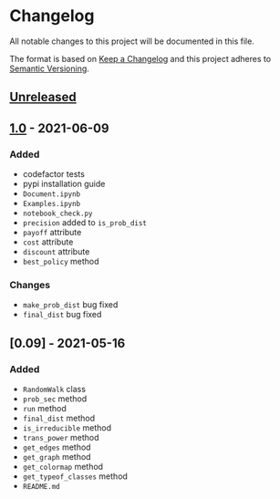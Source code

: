 # Changelog
All notable changes to this project will be documented in this file.

The format is based on [Keep a Changelog](http://keepachangelog.com/en/1.0.0/)
and this project adheres to [Semantic Versioning](http://semver.org/spec/v2.0.0.html).

## [Unreleased]
## [1.0] - 2021-06-09
### Added
- codefactor tests
- pypi installation guide
- `Document.ipynb`
- `Examples.ipynb`
- `notebook_check.py`
- `precision` added to `is_prob_dist`
- `payoff` attribute
- `cost` attribute
- `discount` attribute
- `best_policy` method
### Changes
- `make_prob_dist` bug fixed
- `final_dist` bug fixed
## [0.09] - 2021-05-16
### Added
- `RandomWalk` class
- `prob_sec` method
- `run` method
- `final_dist` method
- `is_irreducible` method
- `trans_power` method
- `get_edges` method
- `get_graph` method
- `get_colormap` method
- `get_typeof_classes` method
- `README.md`

[Unreleased]: https://github.com/sadrasabouri/pyrandwalk/compare/v1.0...dev
[1.0]: https://github.com/sepandhaghighi/pycm/compare/v1.0...v0.09
